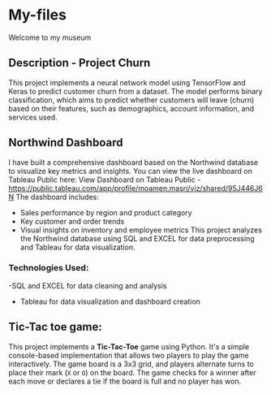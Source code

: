 # My-files
Welcome to my museum
## Description - Project Churn 
This project implements a neural network model using TensorFlow and Keras to predict customer churn from a dataset. 
The model performs binary classification, which aims to predict whether customers will leave (churn) based on their features,
such as demographics, account information, and services used.

## Northwind Dashboard
I have built a comprehensive dashboard based on the Northwind database to visualize key metrics and insights.
You can view the live dashboard on Tableau Public here:
View Dashboard on Tableau Public - https://public.tableau.com/app/profile/moamen.masri/viz/shared/95J446J6N
The dashboard includes:
- Sales performance by region and product category
- Key customer and order trends
- Visual insights on inventory and employee metrics
This project analyzes the Northwind database using SQL and EXCEL for data preprocessing and Tableau for data visualization.
### Technologies Used:
-SQL and EXCEL for data cleaning and analysis
- Tableau for data visualization and dashboard creation

## Tic-Tac toe game:
This project implements a **Tic-Tac-Toe** game using Python. It's a simple console-based implementation that allows two players to play the game interactively. The game board is a 3x3 grid, and players alternate turns to place their mark (`X` or `O`) on the board.
 The game checks for a winner after each move or declares a tie if the board is full and no player has won.
